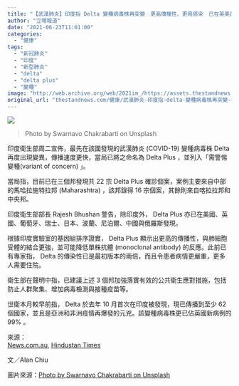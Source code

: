 ```yaml
---
title: "【武漢肺炎】印度指 Delta 變種病毒株再突變　更高傳播性、更易感染　已在英美日等多國出現"
author: "立場報道"
date: "2021-06-23T11:01:00"
categories:
  - "健康"
tags:
  - "新冠肺炎"
  - "印度"
  - "新型肺炎"
  - "delta"
  - "delta plus"
  - "變種"
image: "http://web.archive.org/web/2021im_/https://assets.thestandnews.com/media/photos/swarnavo-chakrabarti-Z_iapGFyzqQ-unsplash_aSQ0s.jpg"
original_url: "thestandnews.com/健康/武漢肺炎-印度指-delta-變種病毒株再突變-有更高傳播性-更易感染-已在英美日等多國出現"
---
```

![](http://web.archive.org/web/2021im_/https://assets.thestandnews.com/media/photos/swarnavo-chakrabarti-Z_iapGFyzqQ-unsplash_aSQ0s.jpg)
> Photo by Swarnavo Chakrabarti on Unsplash

印度衛生部周二宣佈，最先在該國發現的武漢肺炎 (COVID-19) 變種病毒株 Delta 再度出現變異，傳播速度更快，當局已將之命名為 Delta Plus ，並列入「需警惕變種(variant of concern) 」。

當局指，目前已在三個邦發現共 22 宗 Delta Plus 確診個案，案例主要來自中部的馬哈拉施特拉邦 (Maharashtra) ，該邦錄得 16 宗個案，其餘則來自喀拉拉邦和中央邦。

印度衛生部部長 Rajesh Bhushan 警告，除印度外， Delta Plus 亦已在美國、英國、葡萄牙、瑞士、日本、波蘭、尼泊爾、中國與俄羅斯發現。

根據印度實驗室的基因組排序證實， Delta Plus 顯示出更高的傳播性，與肺細胞受體的結合更強，並可能降低單株抗體 (monoclonal antibody) 的反應。此前已有專家指， Delta 的傳染性已是最初版本的兩倍，而且令患者病情更嚴重，更多人需要住院。

衛生部在聲明中指，已建議上述 3 個邦加強落實有效的公共衛生應對措施，包括防止人群聚集、增加病毒檢測與接種疫苗等。

世衛本月較早前指， Delta 於去年 10 月首次在印度被發現，現已傳播到至少 62 個國家，並且是亞洲和非洲疫情再爆發的元兇。該變種病毒株更已佔英國新病例的 99% 。

來源：  
[News.com.au](http://web.archive.org/web/20211229132159/https://www.news.com.au/world/coronavirus/global/indian-authorities-declare-delta-plus-mutation-as-new-coronavirus-variant-of-concern/news-story/70855d56ec3d10dccc61040fb34b3995), [Hindustan Times](http://web.archive.org/web/20211229132159/https://www.hindustantimes.com/india-news/delta-plus-variant-of-covid-19-a-variant-of-concern-in-india-govt-101624380173443.html)

文／Alan Chiu

圖片來源：[Photo by Swarnavo Chakrabarti on Unsplash](http://web.archive.org/web/20211229132159/https://unsplash.com/photos/Z_iapGFyzqQ)